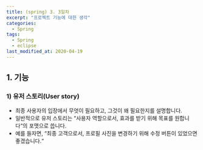 ```yaml
---
title: (spring) 3. 3일차
excerpt: "프로젝트 기능에 대한 생각"
categories:
  - Spring 
tags:
  - Spring
  - eclipse
last_modified_at: 2020-04-19
---
```


## 1. 기능
### 1) 유저 스토리(User story)
  - 최종 사용자의 입장에서 무엇이 필요하고, 그것이 왜 필요한지를 설명합니다.
  - 일반적으로 유저 스토리는 “사용자 역할으로서, 효과를 받기 위해 목표를 원합니다“의 포맷으로 씁니다.
  - 예를 들자면, “최종 고객으로서, 프로필 사진을 변경하기 위해 수정 버튼이 있었으면 좋겠습니다.“